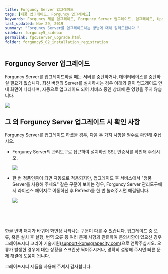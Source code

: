 ```yaml
---
title: Forguncy Server 업그레이드
tags: [제품 업그레이드, Forguncy 업그레이드]
keywords: Forguncy 제품 업그레이드, Forguncy Server 업그레이드, 업그레이드, Upgrade
last_updated: Nov 29, 2019
summary: "Forguncy Server를 업그레이드하는 방법에 대해 알려드립니다."
sidebar: forguncy5_sidebar
permalink: fgc5server_upgrade.html
folder: forguncy5_02_installation_registration
---
```


## Forguncy Server 업그레이드

Forguncy Server를 업그레이드하실 때는 서버를 중단하거나, 데이터베이스를 중단하실 필요가 없습니다. 최신 버전의 Server를 설치하시는 경우 아래와 같이 업그레이드 안내 화면이 나타나며, 자동으로 업그레이드 되어 서비스 중인 상태에 큰 영향을 주지 않습니다.

![]({{site.url}}/images/forguncy5/upgrade_server01.png)

## 그 외 Forguncy Server 업그레이드 시 확인 사항

Forguncy Server를 업그레이드 하셨을 경우, 다음 두 가지 사항을 필수로 확인해 주십시오. 

* Forguncy Server의 관리도구로 접근하여 설치하신 SSL 인증서를 확인해 주십시오. 

    ![]({{site.url}}/images/forguncy5/upgrade_server02.png)

* 한 번 정품인증이 되면 자동으로 적용되지만, 업그레이드 후 서비스에서 "정품 Server를 사용해 주세요" 같은 구문이 보이는 경우, Forguncy Server 관리도구에서 라이선스 페이지로 이동하신 후 Refresh를 한 번 눌러주시면 해결됩니다.

    ![]({{site.url}}/images/forguncy5/upgrade_server03.png)

<br /><br /><br />

한글 번역 패치가 바뀌어 화면상 나타나는 구문이 다를 수 있습니다. 업그레이드 중 오류, 혹은 설치 후 실행, 번역 오류 등 여러 문제 사항과 관련하여 문의사항이 있으신 경우 그레이프시티 코리아 기술지원([support-kor@grapecity.com](mailto:support-kor@grapecity.com))으로 연락주십시오. 오류가 발생한 경우에 대한 상황을 스크린샷 찍어주시거나, 명확히 설명해 주시면 빠른 문제 해결에 도움이 됩니다. 

그레이프시티 제품을 사용해 주셔서 감사합니다.

<br /><br />
